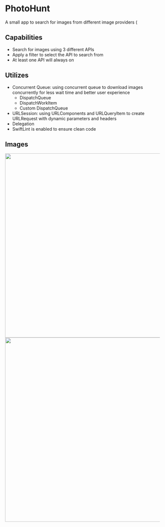 # PhotoHunt
A small app to search for images from different image providers (

## Capabilities
- Search for images using 3 different APIs
- Apply a filter to select the API to search from
- At least one API will always on

## Utilizes
- Concurrent Queue: using concurrent queue to download images concurrently for less wait time and better user experience
   - DispatchQueue
   - DispatchWorkItem
   - Custom DispatchQueue
- URLSession: using URLComponents and URLQueryItem to create URLRequest with dynamic parameters and headers
- Delegation
- SwiftLint is enabled to ensure clean code

## Images

<p align="center">
  <img src="https://github.com/ngay881855/PhotoHunt/blob/main/GIFs/ezgif-PhotoHunt_1.gif" height="600" />
  <img src="https://github.com/ngay881855/PhotoHunt/blob/main/GIFs/ezgif-PhotoHunt_2.gif" height="600" />
</p>
